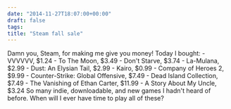 ```yaml
---
date: "2014-11-27T18:07:00+00:00"
draft: false
tags: 
title: "Steam fall sale"
---
```

Damn you, Steam, for making me give you money! Today I bought: \- VVVVVV, $1.24 \- To The Moon, $3.49 \- Don't Starve, $3.74 \- La-Mulana, $2.99 \- Dust: An Elysian Tail, $2.99 \- Kairo, $0.99 \- Company of Heroes 2, $9.99 \- Counter-Strike: Global Offensive, $7.49 \- Dead Island Collection, $7.49 \- The Vanishing of Ethan Carter, $11.99 \- A Story About My Uncle, $3.24 So many indie, downloadable, and new games I hadn't heard of before. When will I ever have time to play all of these?

